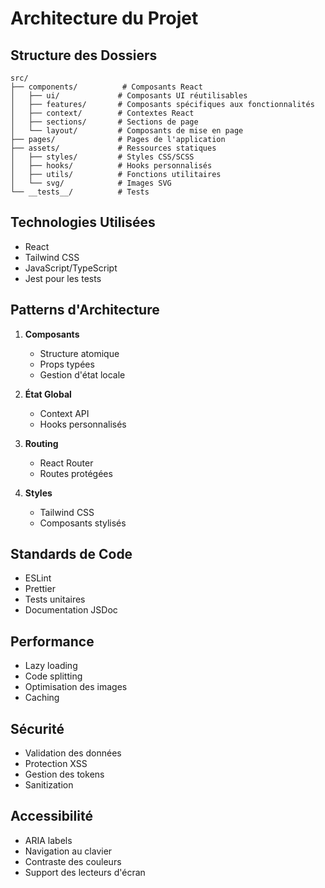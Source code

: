 # Architecture du Projet

## Structure des Dossiers

```
src/
├── components/          # Composants React
│   ├── ui/             # Composants UI réutilisables
│   ├── features/       # Composants spécifiques aux fonctionnalités
│   ├── context/        # Contextes React
│   ├── sections/       # Sections de page
│   └── layout/         # Composants de mise en page
├── pages/              # Pages de l'application
├── assets/             # Ressources statiques
│   ├── styles/         # Styles CSS/SCSS
│   ├── hooks/          # Hooks personnalisés
│   ├── utils/          # Fonctions utilitaires
│   └── svg/            # Images SVG
└── __tests__/          # Tests
```

## Technologies Utilisées

- React
- Tailwind CSS
- JavaScript/TypeScript
- Jest pour les tests

## Patterns d'Architecture

1. **Composants**
   - Structure atomique
   - Props typées
   - Gestion d'état locale

2. **État Global**
   - Context API
   - Hooks personnalisés

3. **Routing**
   - React Router
   - Routes protégées

4. **Styles**
   - Tailwind CSS
   - Composants stylisés

## Standards de Code

- ESLint
- Prettier
- Tests unitaires
- Documentation JSDoc

## Performance

- Lazy loading
- Code splitting
- Optimisation des images
- Caching

## Sécurité

- Validation des données
- Protection XSS
- Gestion des tokens
- Sanitization

## Accessibilité

- ARIA labels
- Navigation au clavier
- Contraste des couleurs
- Support des lecteurs d'écran 